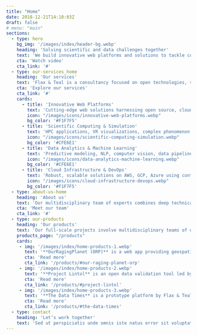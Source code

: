 ```yaml
---
title: "Home"
date: 2018-12-21T14:10:03Z
draft: false
# menu: "main"
sections:
  - type: hero
    bg_img: '/images/index/header-bg.webp'
    heading: 'Solving scientific and data challenges together'
    text: 'We build innovative web platforms and solutions to tackle complex data and scientific challenges across diverse domains. Leveraging open source technologies, cloud infrastructure, and cutting-edge approaches like machine learning and scientific computing, we collaborate with clients to develop tailored solutions that drive progress and create value.'
    cta: 'Watch video'
    cta_link: '#'
  - type: our-services_home
    heading: 'Our services'
    text: 'Flax & Teal is a consultancy focused on open technologies, serving public and private sectors through web-based solutions in computational engineering, geospatial analysis, and data science. <br> Part of the Avata Industries consortium, we build openly-licensed products and tools, often web platforms analyzing open data, geography, and physics. With industry and academic expertise, we support R&D projects, including Horizon 2020 and InnovateUK, and are certified Arches providers for cultural heritage management.'
    cta: 'Explore our services'
    cta_link: '#'
    cards:
      - title: 'Innovative Web Platforms'
        text: 'Cutting-edge web solutions harnessing open source, cloud, and advanced analytics.'
        icon: "/images/icons/innovative-web-platforms.webp"
        bg_color: '#F1F7F5'
      - title: 'Scientific Computing & Simulation'
        text: 'HPC applications, VR visualizations, complex phenomenon modeling using custom algorithms.'
        icon: "/images/icons/scientific-computing-simulation.webp"
        bg_color: '#CFE6E1'
      - title: 'Data Analytics & Machine Learning'
        text: 'Predictive modeling, NLP, computer vision, data pipelines for insights and decision-making.'
        icon: "/images/icons/data-analytics-machine-learning.webp"
        bg_color: '#CFE6E1'
      - title: 'Cloud Infrastructure & DevOps'
        text: 'Robust, scalable solutions on AWS, GCP, Azure using containers, Kubernetes, cloud-native architectures.'
        icon: "/images/icons/cloud-infrastructure-devops.webp"
        bg_color: '#F1F7F5'
  - type: about-us-home
    heading: 'About us'
    text: 'Our multidisciplinary team of experts combines deep technical knowledge with domain expertise to deliver innovative, tailored solutions. We pride ourselves on our commitment to open source collaboration, sustainable development practices, and cutting-edge research and development.'
    cta: 'Meet our team'
    cta_link: '#'
  - type: our-products
    heading: 'Our products'
    text: 'Our full-scale projects involve multidisciplinary teams of designers, media specialists, developers, app and mobile experts, infrastructure engineers, analysts and data scientists assembled as needed. Explore a few of our recent projects:'
    products_page: "/products"
    cards:
     - img: '/images/index/home-products-1.webp'
       text: '**OurRagingPlanet (ORP)** is a web app providing geospatial risk simulations to help organisations model and prepare for potential disruptions caused by extreme events like supply chain crises, natural disasters and more.'
       cta: 'Read more'
       cta_link: '/products/#our-raging-planet-orp'
     - img: '/images/index/home-products-2.webp'
       text: '**Project Lintol** is an open data validation tool led by Flax & Teal that acts like a grammar checker by integrating with existing platforms to identify potential issues in datasets before public release.'
       cta: 'Read more'
       cta_link: '/products/#project-lintol'
     - img: '/images/index/home-products-3.webp'
       text: '**The Data Times** is a prototype platform by Flax & Teal to help journalists discover local datasets and build data-driven stories.'
       cta: 'Read more'
       cta_link: '/products/#the-data-times'
  - type: contact
    heading: 'Let’s work together'
    text: 'Sed ut perspiciatis unde omnis iste natus error sit voluptatem accusantium doloremque laudantium, totam rem aperiam, eaque ipsa quae ab illo'
---
```


